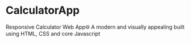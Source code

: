 # CalculatorApp
Responsive Calculator Web App🌐 A modern and visually appealing built using HTML, CSS and core Javascript
